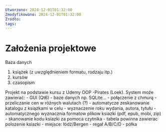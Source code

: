```yaml
---
Utworzono: 2024-12-01T01:32:00
Zmodyfikowano: 2024-12-01T01:32:00
Źródło: 
tags:
---
```

# Założenia projektowe

Baza danych 
1. książek (z uwzględnieniem formatu, rodzaju itp.)
2. kursów
3. czasopism

Projekt na podstawie kursu z Udemy  OOP -Pirates (Loek). 
System może zawierać:
	- GUI (Qt6)
	- baze danych np. SQLite...
	- połączenie z chmurą
	- przeliczanie cen w różnych walutach (?)
	- automatycze zeskanowanie katalogu z ksiązkami w celu
		- wyznaczenie roku wydania, autora, tytułu
		- automatycznego wyznacznia formatow plikow ksiazki (pdf, epub, mobi, zip)
	- skanowanie kodu ksiazki za pomoca czytnika
	- tabela powinna zawierac polozenie ksiazki
		- miejsce: łódź/Bergen
		- regał A/B/C/D
		- półka